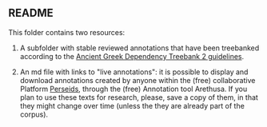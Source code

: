 ## README

This folder contains two resources:

1. A subfolder with stable reviewed annotations that have been treebanked according to the <a href="https://github.com/PerseusDL/treebank_data/tree/master/AGDT2/guidelines" target="_blank">Ancient Greek Dependency Treebank 2 guidelines</a>.

2. An md file with links to "live annotations": it is possible to display and download annotations created by anyone within the (free) collaborative Platform <a href="http://sosol.perseids.org/sosol/" target="_blank">Perseids</a>, through the (free) Annotation tool Arethusa. If you plan to use these texts for research, please, save a copy of them, in that they might change over time (unless the they are already part of the corpus). 



